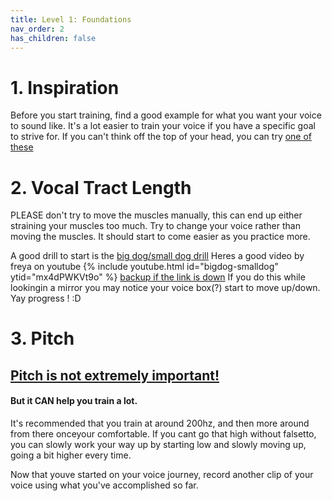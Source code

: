```yaml
---
title: Level 1: Foundations
nav_order: 2
has_children: false
---
```



# 1. Inspiration
Before you start training, find a good example for what you want your voice to sound like. It's a lot easier to train your voice if you have a specific goal to strive for.
If you can't think off the top of your head, you can try [one of these](/wiki/pages/voice-examples/) 
# 2. Vocal Tract Length
PLEASE don't try to move the muscles manually, this can end up either straining your muscles too much.
Try to change your voice rather than moving the muscles. It should start to come easier as you practice more.

A good drill to start is the [big dog/small dog drill](/wiki/pages/resonance/#big-dog-small-dog)
Heres a good video by freya on youtube
{% include youtube.html id="bigdog-smalldog" ytid="mx4dPWKVt9o" %}
[backup if the link is down](/wiki/pages/level-based/bigdog-smalldog.webm)
If you do this while lookingin a mirror you may notice your voice box(?) start to move up/down. Yay progress ! :D
# 3. Pitch
## [Pitch is not extremely important!](/wiki/pages/getting-started/pitch#how-important-is-pitch)
#### But it CAN help you train a lot.
It's recommended that you train at around 200hz, and then more around from there onceyour comfortable.
If you cant go that high without falsetto, you can slowly work your way up by starting low and slowly moving up, going a bit higher every time.


Now that youve started on your voice journey, record another clip of your voice using what you've accomplished so far.